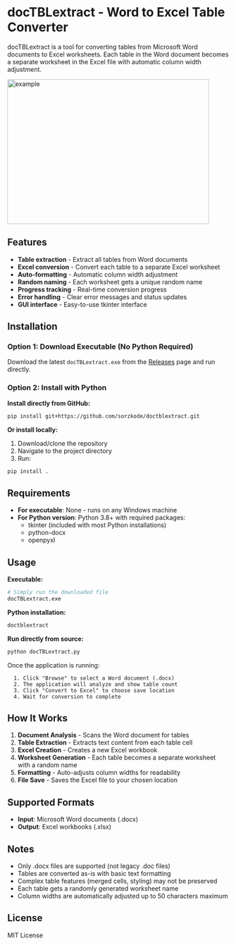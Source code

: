 # docTBLextract - Word to Excel Table Converter

docTBLextract is a tool for converting tables from Microsoft Word documents to Excel worksheets. Each table in the Word document becomes a separate worksheet in the Excel file with automatic column width adjustment.  

<img width="458" height="328" alt="example" src="https://github.com/user-attachments/assets/affa984b-2f1a-41ec-800c-946b58056fb7" />  

## Features

- **Table extraction** - Extract all tables from Word documents
- **Excel conversion** - Convert each table to a separate Excel worksheet
- **Auto-formatting** - Automatic column width adjustment
- **Random naming** - Each worksheet gets a unique random name
- **Progress tracking** - Real-time conversion progress
- **Error handling** - Clear error messages and status updates
- **GUI interface** - Easy-to-use tkinter interface

## Installation

### Option 1: Download Executable (No Python Required)
Download the latest `docTBLextract.exe` from the [Releases](https://github.com/sorzkode/doctblextract/releases) page and run directly.

### Option 2: Install with Python
**Install directly from GitHub:**
```bash
pip install git+https://github.com/sorzkode/doctblextract.git
```

**Or install locally:**
1. Download/clone the repository
2. Navigate to the project directory
3. Run:
```bash
pip install .
```

## Requirements

- **For executable**: None - runs on any Windows machine
- **For Python version**: Python 3.8+ with required packages:
  - tkinter (included with most Python installations)
  - python-docx
  - openpyxl

## Usage

**Executable:**
```bash
# Simply run the downloaded file
docTBLextract.exe
```

**Python installation:**
```bash
doctblextract
```

**Run directly from source:**
```bash
python docTBLextract.py
```

Once the application is running:
```
  1. Click "Browse" to select a Word document (.docx)
  2. The application will analyze and show table count
  3. Click "Convert to Excel" to choose save location
  4. Wait for conversion to complete
```

## How It Works

1. **Document Analysis** - Scans the Word document for tables
2. **Table Extraction** - Extracts text content from each table cell
3. **Excel Creation** - Creates a new Excel workbook
4. **Worksheet Generation** - Each table becomes a separate worksheet with a random name
5. **Formatting** - Auto-adjusts column widths for readability
6. **File Save** - Saves the Excel file to your chosen location

## Supported Formats

- **Input**: Microsoft Word documents (.docx)
- **Output**: Excel workbooks (.xlsx)

## Notes

- Only .docx files are supported (not legacy .doc files)
- Tables are converted as-is with basic text formatting
- Complex table features (merged cells, styling) may not be preserved
- Each table gets a randomly generated worksheet name
- Column widths are automatically adjusted up to 50 characters maximum

## License

MIT License
